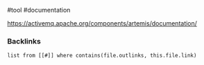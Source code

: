 #tool #documentation 

https://activemq.apache.org/components/artemis/documentation/
### Backlinks
```dataview 
list from [[#]] where contains(file.outlinks, this.file.link)
```

